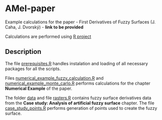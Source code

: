 # AMeI-paper

Example calculations for the paper - First Derivatives of Fuzzy Surfaces (J. Caha, J. Dvorský) - **link to be provided**

Calculations are performed using [R project](http://cran.r-project.org/)

## Description

The file [prerequisites.R](prerequisites.R) handles instalation and loading of all necessary packages for all the scripts.

Files [numerical_example_fuzzy_calculation.R](numerical_example_fuzzy_calculation.R) and [numerical_example_monte_carlo.R](numerical_example_fuzzy_calculation.R) performs calculations for the chapter **Numerical Example** of the paper.


The folder [data](data/) and file [rasters.R](rasters.R) contains fuzzy surface derivatives data from the **Case study: Analysis of artificial fuzzy surface** chapter. The file [case_study_points.R](case_study_points.R) performs generation of points used to create the fuzzy surface.

